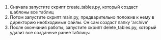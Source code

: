1. Сначала запустите скрипт create_tables.py, который создаст шаблоны все таблиц
2. Потом запустите скрипт main.py, предварительно положив к нему в директорию необходимые файлы. Он сам создаст папку ‘archive’
3. После окончания работы, запустите скрипт delete_tables.py, который удалит все созданные ранее
таблицы